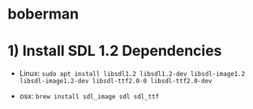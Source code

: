 # boberman

# 1) Install SDL 1.2 Dependencies

- Linux: `sudo apt install libsdl1.2 libsdl1.2-dev libsdl-image1.2 libsdl-image1.2-dev libsdl-ttf2.0-0 libsdl-ttf2.0-dev`

- osx: `brew install sdl_image sdl sdl_ttf`